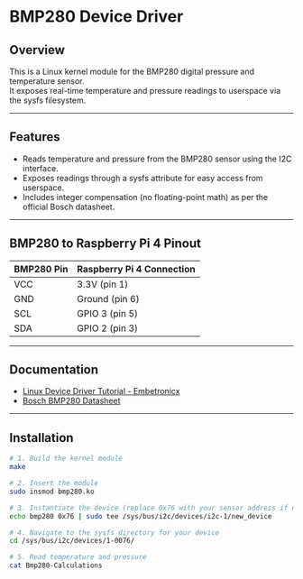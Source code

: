 # BMP280 Device Driver

## Overview

This is a Linux kernel module for the BMP280 digital pressure and temperature sensor.  
It exposes real-time temperature and pressure readings to userspace via the sysfs filesystem.

---

## Features

- Reads temperature and pressure from the BMP280 sensor using the I2C interface.
- Exposes readings through a sysfs attribute for easy access from userspace.
- Includes integer compensation (no floating-point math) as per the official Bosch datasheet.

---

## BMP280 to Raspberry Pi 4 Pinout

| BMP280 Pin | Raspberry Pi 4 Connection |
|------------|---------------------------|
| VCC        | 3.3V (pin 1)              |
| GND        | Ground (pin 6)            |
| SCL        | GPIO 3 (pin 5)            |
| SDA        | GPIO 2 (pin 3)            |

---

## Documentation

- [Linux Device Driver Tutorial - Embetronicx](https://embetronicx.com/tutorials/linux/device-drivers/linux-device-driver-part-1-introduction/)
- [Bosch BMP280 Datasheet](https://www.bosch-sensortec.com/products/environmental-sensors/pressure-sensors/bmp280/)

---

## Installation

```bash
# 1. Build the kernel module
make

# 2. Insert the module
sudo insmod bmp280.ko

# 3. Instantiate the device (replace 0x76 with your sensor address if needed)
echo bmp280 0x76 | sudo tee /sys/bus/i2c/devices/i2c-1/new_device

# 4. Navigate to the sysfs directory for your device
cd /sys/bus/i2c/devices/1-0076/

# 5. Read temperature and pressure
cat Bmp280-Calculations

